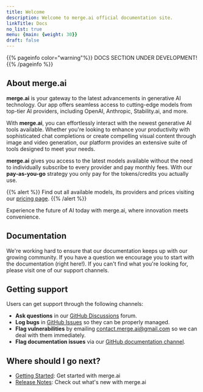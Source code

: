 ```yaml
---
title: Welcome
description: Welcome to merge.ai official documentation site.
linkTitle: Docs
no_list: true
menu: {main: {weight: 30}}
draft: false
---
```


{{% pageinfo color="warning"%}}
DOCS SECTION UNDER DEVELOPMENT!
{{% /pageinfo %}}

## About merge.ai

**merge.ai** is your gateway to the latest advancements in generative AI technology. Our app offers seamless access to cutting-edge models from top-tier AI providers, including OpenAI, Anthropic, Stability.ai, and more.

With **merge.ai**, you can effortlessly interact with the newest generative AI tools available. Whether you're looking to enhance your productivity with sophisticated chat completions or create compelling visual content through image and video generation, our platform provides an extensive suite of tools designed to meet your needs.

**merge.ai** gives you access to the latest models available without the need to individually subscribe to every provider and pay monthly fees. With our **pay-as-you-go** strategy you only pay for the tokens/credits you actually use.

{{% alert %}}
Find out all available models, its providers and prices visiting our [pricing page](https://www.askmerge.ai/pricing/).
{{% /alert %}}

Experience the future of AI today with merge.ai, where innovation meets convenience.


## Documentation

We're working hard to ensure that our documentation keeps up with our growing community. If you have a question we encourage you to start with the documentation (right here!). If you can't find what you're looking for, please visit one of our support channels.

## Getting support

Users can get support through the following channels:

* **Ask questions** in our [GitHub Discussions](https://github.com/cadugrillo/merge.ai-docs/discussions/categories/help) forum.
* **Log bugs** in [GitHub Issues](https://github.com/cadugrillo/merge.ai-docs/issues) so they can be properly managed.
* **Flag vulnerabilities** by emailing [contact.merge.ai@gmail.com](contact.merge.ai@gmail.com) so we can deal with them immediately.
* **Flag documentation issues** via our [GitHub documentation channel](https://github.com/cadugrillo/merge.ai-docs/issues).


## Where should I go next?

- [Getting Started](/docs/getting-started/): Get started with merge.ai
- [Release Notes](/docs/release-notes/): Check out what's new with merge.ai